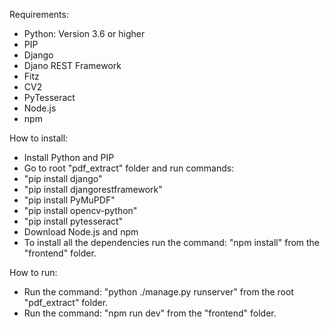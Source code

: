 Requirements:
  - Python: Version 3.6 or higher
  - PIP
  - Django
  - Djano REST Framework
  - Fitz
  - CV2
  - PyTesseract
  - Node.js
  - npm

How to install:
  - Install Python and PIP
  - Go to root "pdf_extract" folder and run commands:
  - "pip install django"
  - "pip install djangorestframework"
  - "pip install PyMuPDF"
  - "pip install opencv-python"
  - "pip install pytesseract"
  - Download Node.js and npm
  - To install all the dependencies run the command: "npm install" from the "frontend" folder.

How to run:
  - Run the command: "python ./manage.py runserver" from the root "pdf_extract" folder.
  - Run the command: "npm run dev" from the "frontend" folder.
